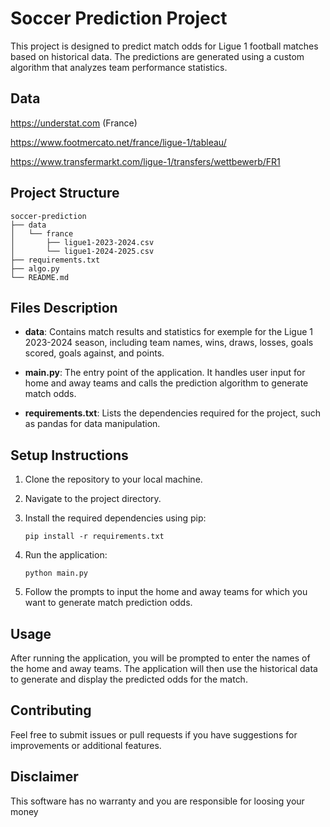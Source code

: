 # Soccer Prediction Project

This project is designed to predict match odds for Ligue 1 football matches based on historical data. The predictions are generated using a custom algorithm that analyzes team performance statistics.

## Data

https://understat.com (France)

https://www.footmercato.net/france/ligue-1/tableau/

https://www.transfermarkt.com/ligue-1/transfers/wettbewerb/FR1

## Project Structure

```
soccer-prediction
├── data
│   └── france
│       ├── ligue1-2023-2024.csv
│       └── ligue1-2024-2025.csv
├── requirements.txt
├── algo.py
└── README.md
```

## Files Description

- **data**: Contains match results and statistics for exemple for the Ligue 1 2023-2024 season, including team names, wins, draws, losses, goals scored, goals against, and points.

- **main.py**: The entry point of the application. It handles user input for home and away teams and calls the prediction algorithm to generate match odds.

- **requirements.txt**: Lists the dependencies required for the project, such as pandas for data manipulation.

## Setup Instructions

1. Clone the repository to your local machine.
2. Navigate to the project directory.
3. Install the required dependencies using pip:

   ```
   pip install -r requirements.txt
   ```

4. Run the application:

   ```
   python main.py
   ```

5. Follow the prompts to input the home and away teams for which you want to generate match prediction odds.

## Usage

After running the application, you will be prompted to enter the names of the home and away teams. The application will then use the historical data to generate and display the predicted odds for the match.

## Contributing

Feel free to submit issues or pull requests if you have suggestions for improvements or additional features.

## Disclaimer

This software has no warranty and you are responsible for loosing your money
